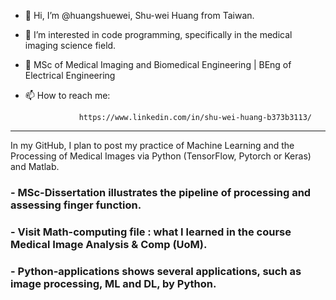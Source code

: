 - 👋 Hi, I’m @huangshuewei, Shu-wei Huang from Taiwan.
- 👀 I’m interested in code programming, specifically in the medical imaging science field.
- 🌱 MSc of Medical Imaging and Biomedical Engineering | BEng of Electrical Engineering

- 📫 How to reach me:

                  https://www.linkedin.com/in/shu-wei-huang-b373b3113/ 
-----------------------------------------------------------------------------------------------------------
In my GitHub, I plan to post my practice of Machine Learning and the Processing of Medical Images via Python (TensorFlow, Pytorch or Keras) and Matlab.

### - MSc-Dissertation illustrates the pipeline of processing and assessing finger function.
### - Visit Math-computing file : what I learned in the course Medical Image Analysis & Comp (UoM).
### - Python-applications shows several applications, such as image processing, ML and DL, by Python.
